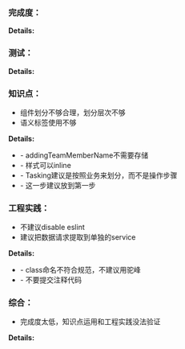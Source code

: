 ### 完成度：


__Details:__



### 测试：


__Details:__



### 知识点：
* 组件划分不够合理，划分层次不够
* 语义标签使用不够

__Details:__

- \- addingTeamMemberName不需要存储
- \- 样式可以inline
- \- Tasking建议是按照业务来划分，而不是操作步骤
- \- 这一步建议放到第一步

### 工程实践：
* 不建议disable eslint
* 建议把数据请求提取到单独的service

__Details:__

- \- class命名不符合规范，不建议用驼峰
- \- 不要提交注释代码

### 综合：
* 完成度太低，知识点运用和工程实践没法验证

__Details:__



